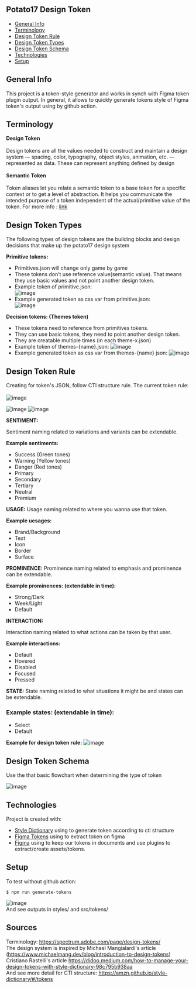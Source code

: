 ## Potato17 Design Token
* [General Info](#general-info)
* [Terminology](#terminology)
* [Design Token Rule](#design-token-rule)
* [Design Token Types](#design-token-types)
* [Design Token Schema](#design-token-schema)
* [Technologies](#technologies)
* [Setup](#setup)

## General Info
This project is a token-style generator and works in synch with Figma token plugin output. 
In general, it allows to quickly generate tokens style of Figma token's output using by github action.

## Terminology
**Design Token** <br /> <br />
Design tokens are all the values needed to construct and maintain a design system — spacing, color, typography, object styles, animation, etc. — represented as data. These can represent anything defined by design <br /> <br />
**Semantic Token** <br /> <br />
Token aliases let you relate a semantic token to a base token for a specific context or to get a level of abstraction. It helps you communicate the intended purpose of a token independent of the actual/primitive value of the token. For more info : [link](https://www.toolabs.com/learn/tokens/semantics/#:~:text=Token%20aliases%20let%20you%20relate,primitive%20value%20of%20the%20token.)


## Design Token Types
The following types of design tokens are the building blocks and design decisions that make up the potato17 design system <br />

**Primitive tokens:**
* Primitives.json will change only game by game
* These tokens don’t use reference value(semantic value). That means they use basic values and not point  another design token.
* Example token of primitive.json: <br />
![image](https://user-images.githubusercontent.com/13114945/230381934-0be6d2f3-78e9-4c0e-bf10-2ec20652e448.png)
* Example generated token as css var from primitive.json: <br />
![image](https://user-images.githubusercontent.com/13114945/230381966-82a08fec-8b33-42e5-a0c4-54eff39cfbc2.png)

**Decision tokens: (Themes token)**

* These tokens need to reference from primitives tokens.
* They can use basic tokens, they need to point another design token.
* They are creatable multiple times (in each theme-x.json)
* Example token of themes-{name}.json:
![image](https://user-images.githubusercontent.com/13114945/230382023-aaa65a9c-332b-433d-b679-2b032f16c19a.png)
* Example generated token as css var from themes-{name} json:
![image](https://user-images.githubusercontent.com/13114945/230382086-001257fb-4f86-465f-89f9-15e4b63538fa.png)

## Design Token Rule 
Creating for token's JSON, follow CTI structure rule. The current token rule: <br />  <br />
![image](https://user-images.githubusercontent.com/78482240/151450641-c8ed512a-e4d2-4473-9411-e2a044a05af8.png)

![image](https://user-images.githubusercontent.com/13114945/230377388-7d3e1f85-bbda-4f65-99c8-e8d51def5553.png)
![image](https://user-images.githubusercontent.com/13114945/230377477-bdf4ec7f-71d6-4fe4-9341-a741c78ba57d.png)

**SENTIMENT:**

Sentiment naming related to variations and variants can be extendable.

**Example sentiments:**

* Success (Green tones)
* Warning (Yellow tones)
* Danger (Red tones)
* Primary
* Secondary
* Tertiary
* Neutral
* Premium

**USAGE:**
Usage naming related to where you wanna use that token. 

**Example uesages:**

* Brand/Background
* Text
* Icon
* Border
* Surface

**PROMINENCE:**
Prominence naming related to emphasis and prominence can be extendable.

**Example prominences: (extendable in time):**

* Strong/Dark
* Week/Light
* Default

**INTERACTION:**

Interaction naming related to what actions can be taken by that user. 

**Example interactions:**

* Default
* Hovered
* Disabled
* Focused
* Pressed

**STATE:**
State naming related to what situations it might be and states can be extendable.

### Example states: (extendable in time):
* Select
* Default

**Example for design token rule:**
![image](https://user-images.githubusercontent.com/13114945/230377568-3f590b09-a5e4-4eb8-be78-05d2026d668a.png)


 ## Design Token Schema

Use the that basic flowchart when determining the type of token

![image](https://user-images.githubusercontent.com/78482240/157283817-17d2a8ad-4997-43ec-bb7d-1e9df53071b3.png)

	
## Technologies
Project is created with:
* [Style Dictionary](https://amzn.github.io/style-dictionary/#/) using to generate token according to cti structure
* [Figma Tokens](https://www.figma.com/community/plugin/843461159747178978/Figma-Tokens) using to extract token on figma
* [Figma](https://www.figma.com/) using to keep our tokens in documents and use plugins to extract/create assets/tokens. 
	
## Setup
To test without github action:
```
$ npm run generate-tokens
```
![image](https://user-images.githubusercontent.com/78482240/157434342-9b25085e-dacb-4207-a6e7-d30d0fef980d.png)
<br />
And see outputs in styles/ and src/tokens/

## Sources
Terminology: https://spectrum.adobe.com/page/design-tokens/
<br />
The design system is inspired by Michael Mangialardi's article (https://www.michaelmang.dev/blog/introduction-to-design-tokens)
<br />
Cristiano Rastelli's article https://didoo.medium.com/how-to-manage-your-design-tokens-with-style-dictionary-98c795b938aa
<br />
And see more detail for CTI structure: https://amzn.github.io/style-dictionary/#/tokens
